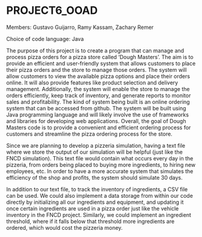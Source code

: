 # PROJECT6_OOAD

Members: Gustavo Guijarro, Ramy Kassam, Zachary Remer

Choice of code language: Java

The purpose of this project is to create a program that can manage and process pizza orders for a pizza store called ‘Dough Masters’. The aim is to provide an efficient and user-friendly system that allows customers to place their pizza orders and the store to manage those orders.
The system will allow customers to view the available pizza options and place their orders online. It will also provide features like product selection and delivery management. Additionally, the system will enable the store to manage the orders efficiently, keep track of inventory, and generate reports to monitor sales and profitability.
The kind of system being built is an online ordering system that can be accessed from github. The system will be built using Java programming language and will likely involve the use of frameworks and libraries for developing web applications.
Overall, the goal of Dough Masters code is to provide a convenient and efficient ordering process for customers and streamline the pizza ordering process for the store.

Since we are planning to develop a pizzeria simulation, having a text file where we store the output of our simulation will be helpful (just like the FNCD simulation). This text file would contain what occurs every day in the pizzeria, from orders being placed to buying more ingredients, to hiring new employees, etc. In order to have a more accurate system that simulates the efficiency of the shop and profits, the system should simulate 30 days. 

In addition to our text file, to track the inventory of ingredients, a CSV file can be used. We could also implement a data storage from within our code directly by initializing all our ingredients and equipment, and updating it once certain ingredients are used in a pizza order just like the vehicle inventory in the FNCD project. Similarly, we could implement an ingredient threshold, where if it falls below that threshold more ingredients are ordered, which would cost the pizzeria money. 
